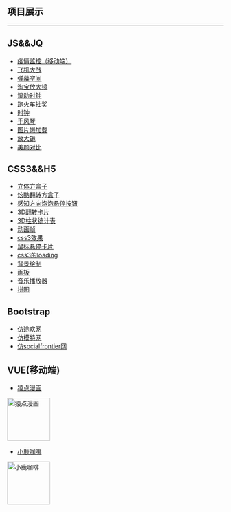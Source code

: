 ##  项目展示
 <hr />   

## JS&&JQ
- [疫情监控（移动端）](https://chenghen.github.io/CHZ/learn/JS/疫情监控/疫情监控.html)
- [飞机大战](https://chenghen.github.io/CHZ/learn/JS/plane/plane.html)
- [弹幕空间](https://chenghen.github.io/CHZ/learn/JS/弹幕空间.html)
- [淘宝放大镜](https://chenghen.github.io/CHZ/learn/JS/放大镜.html)
- [滚动时钟](https://chenghen.github.io/CHZ/learn/JS/滚动时钟.html)
- [跑火车抽奖](https://chenghen.github.io/CHZ/learn/JS/跑火车.html)
- [时钟](https://chenghen.github.io/CHZ/learn/JS/时钟.html)
- [手风琴](https://chenghen.github.io/CHZ/learn/JS/手风琴.html)
- [图片懒加载](https://chenghen.github.io/CHZ/learn/JQ/懒加载技术/demo.html)
- [放大镜](https://chenghen.github.io/CHZ/learn/JQ/放大镜.html)
- [美颜对比](https://chenghen.github.io/CHZ/learn/JQ/美颜对比.html)


## CSS3&&H5
- [立体方盒子](https://chenghen.github.io/CHZ/learn/css3/方盒子/index.html)
- [炫酷翻转方盒子](https://chenghen.github.io/CHZ/learn/css3/方盒子/2.cube.html)
- [感知方向泡泡悬停按钮](https://chenghen.github.io/CHZ/learn/css3/泡泡悬停按钮.html)
- [3D翻转卡片](https://chenghen.github.io/CHZ/learn/css3/3D翻转卡片/index.html)
- [3D柱状统计表](https://chenghen.github.io/CHZ/learn/css3/3D柱状统计表/index.html)
- [动画帧](https://chenghen.github.io/CHZ/learn/css3/动画帧/index.html)
- [css3效果](https://chenghen.github.io/CHZ/learn/css3/按钮/transform.html)
- [鼠标悬停卡片](https://chenghen.github.io/CHZ/learn/css3/按钮/ann.html)
- [css3的loading](https://chenghen.github.io/CHZ/learn/css3/loading/loading.html)
- [背景绘制](https://chenghen.github.io/CHZ/learn/css3/background绘制/index.html)
- [画板](https://chenghen.github.io/CHZ/learn/css3/画板.html)
- [音乐播放器](https://chenghen.github.io/CHZ/learn/H5/音乐播放器/index.html)
- [拼图](https://chenghen.github.io/CHZ/learn/H5/拼图/puzzle.html)

## Bootstrap
- [仿途欢网](https://chenghen.github.io/CHZ/learn/bootstrap/仿途欢/首页.html)
- [仿模特网](https://chenghen.github.io/CHZ/learn/bootstrap/仿Models/index.html)
- [仿socialfrontier网](https://chenghen.github.io/CHZ/learn/bootstrap/仿socialfrontier/bootstrap3.html)


## VUE(移动端)
- [猿点漫画](https://chenghen.github.io/CHZ/learn/VUE/apedotcomic/index.html)
<img src="https://chenghen.github.io/CHZ/learn/VUE/img/yuandian.png" width = "100" height = "100" alt="猿点漫画" align=center />

- [小鹿咖啡](https://chenghen.github.io/CHZ/learn/VUE/xlucoffee/index.html)
<img src="https://chenghen.github.io/CHZ/learn/VUE/img/xlu.png" width = "100" height = "100" alt="小鹿咖啡" align=center />


